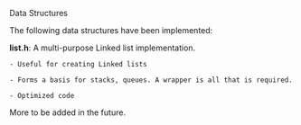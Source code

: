 Data Structures

The following data structures have been implemented:

**list.h**: A multi-purpose Linked list implementation.  

    - Useful for creating Linked lists  
    
    - Forms a basis for stacks, queues. A wrapper is all that is required.  
    
    - Optimized code  
    

More to be added in the future.

